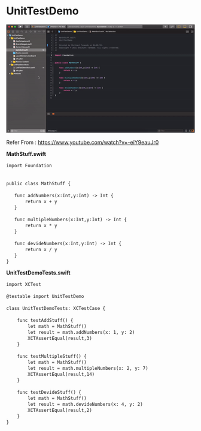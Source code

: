# UnitTestDemo

![alt text](https://github.com/shrikanttanwade/UnitTestDemo/blob/master/UnitTestDemo.gif)

 Refer From : https://www.youtube.com/watch?v=-eiY9eauJr0
 
 
 **MathStuff.swift**
 
 ```
 import Foundation


public class MathStuff {
    
    func addNumbers(x:Int,y:Int) -> Int {
        return x + y
    }
    
    func multipleNumbers(x:Int,y:Int) -> Int {
        return x * y
    }
    
    func devideNumbers(x:Int,y:Int) -> Int {
        return x / y
    }
}
```


**UnitTestDemoTests.swift**

```
import XCTest

@testable import UnitTestDemo

class UnitTestDemoTests: XCTestCase {
 
    func testAddStuff() {
        let math = MathStuff()
        let result = math.addNumbers(x: 1, y: 2)
        XCTAssertEqual(result,3)
    }
    
    func testMultipleStuff() {
        let math = MathStuff()
        let result = math.multipleNumbers(x: 2, y: 7)
        XCTAssertEqual(result,14)
    }

    func testDevideStuff() {
        let math = MathStuff()
        let result = math.devideNumbers(x: 4, y: 2)
        XCTAssertEqual(result,2)
    }
}
 ```

